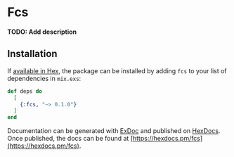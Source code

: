 # Fcs

**TODO: Add description**

## Installation

If [available in Hex](https://hex.pm/docs/publish), the package can be installed
by adding `fcs` to your list of dependencies in `mix.exs`:

```elixir
def deps do
  [
    {:fcs, "~> 0.1.0"}
  ]
end
```

Documentation can be generated with [ExDoc](https://github.com/elixir-lang/ex_doc)
and published on [HexDocs](https://hexdocs.pm). Once published, the docs can
be found at [https://hexdocs.pm/fcs](https://hexdocs.pm/fcs).

